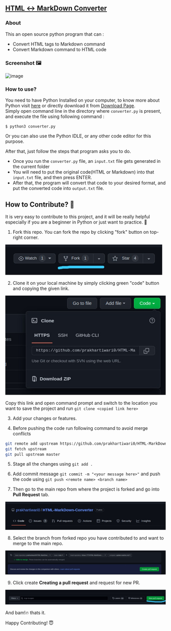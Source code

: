 ## <ins>HTML &harr; MarkDown Converter</ins>

### About
This an open source python program that can : 
- Convert HTML tags to Markdown command
- Convert Markdown command to HTML code

### Screenshot :framed_picture:
![image](https://user-images.githubusercontent.com/65062036/198198050-407d017c-a14a-41fb-8eac-667cd80832b3.png)

### How to use?
You need to have Python Installed on your computer, to know more about Python visit [here](https://wiki.python.org/moin/BeginnersGuide/Download) or directly download it from [Download Page](https://www.python.org/downloads/).<br>
Simply open command line in the directory where `converter.py` is present, and execute the file using following command :
```
$ python3 converter.py
```

Or you can also use the Python IDLE, or any other code editor for this purpose.

After that, just follow the steps that program asks you to do.
- Once you run the `converter.py` file, an `input.txt` file gets generated in the current folder
- You will need to put the original code(HTML or Markdown) into that `input.txt` file, and then press ENTER. 
- After that, the program will convert that code to your desired format, and put the converted code into `output.txt` file. 


## How to Contribute? 🤔
It is very easy to contribute to this project, and it will be really helpful especially if you are a beginner in Python or just want to practice. 🔰

1. Fork this repo. You can fork the repo by clicking "fork" button on top-right corner.
<p align="left"><img alt="forking" src="img/fork.jpeg"></p>

2. Clone it on your local machine by simply clicking green "code" button and copying the given link.
<p align="left"><img alt="forking" src="img/clone.jpeg"></p>

Copy this link and open command prompt and switch to the location you want to save the project and run 
```git clone <copied link here>```

3. Add your changes or features.

4. Before pushing the code run following command to avoid merge conflicts
``` bash
git remote add upstream https://github.com/prakhartiwari0/HTML-MarkDown-Converter.git
git fetch upstream
git pull upstream master
```
5. Stage all the changes using ```git add .```

6. Add commit message ```git commit -m "<your message here>"``` and push the code using ```git push <remote name> <branch name>```

7. Then go to the main repo from where the project is forked and go into **Pull Request** tab.
<p align="left"><img alt="Pull Request creation" src="img/pr.jpeg"></p>

8. Select the branch from forked repo you have contributed to and want to merge to the main repo.
<p align="left"><img alt="Selecting branch for pull request" src="img/select_branch.jpeg"></p>

9. Click create **Creating a pull request** and request for new PR.
<p align="left"><img alt="forking" src="img/new_pr.jpeg"></p>

And bam!:fire: thats it.

Happy Contributing! 😇
